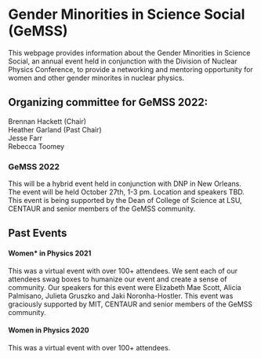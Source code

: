 # Gender Minorities in Science Social (GeMSS) 

This webpage provides information about the Gender Minorities in Science Social, an annual event held in conjunction with the Division of Nuclear Physics Conference, to provide a networking and mentoring opportunity for women and other gender minorites in nuclear physics. 

## Organizing committee for GeMSS 2022: 
<p>Brennan Hackett (Chair)<br>Heather Garland (Past Chair)<br>Jesse Farr<br>Rebecca Toomey </p>

### GeMSS 2022
This will be a hybrid event held in conjunction with DNP in New Orleans. The event will be held October 27th, 1-3 pm. Location and speakers TBD. This event is being supported by the Dean of College of Science at LSU, CENTAUR and senior members of the GeMSS community. 
  
## Past Events 
 
#### Women* in Physics 2021 
This was a virtual event with over 100+ attendees. We sent each of our attendees swag boxes to humanize our event and create a sense of community. Our speakers for this event were Elizabeth Mae Scott, Alicia Palmisano, Julieta Gruszko and Jaki Noronha-Hostler. This event was graciously supported by MIT, CENTAUR and senior members of the GeMSS community. 
  
#### Women in Physics 2020 
This was a virtual event with over 100+ attendees. 
 
